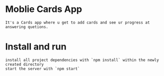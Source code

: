 # Moblie Cards App
    It's a Cards app where u get to add cards and see ur progress at answering quetions.
# Install and run   
    install all project dependencies with `npm install` within the newly created directory
    start the server with `npm start`
